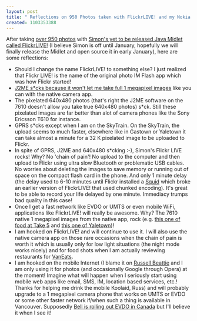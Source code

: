 ```yaml
---
layout: post
title: " Reflections on 950 Photos taken with FlickrLIVE! and my Nokia 7610 at 640x480"
created: 1103353388
---
```

<p>After taking <a href="http://flickr.com/photos/roland/tags/flickrlive/">over 950 photos</a> with <a href="http://www.rolandtanglao.com/archives/2004/10/22/my_life_live_on_flickr_courtesy_of_simons_java_midlet_and_my_7610">Simon's yet to be released Java Midlet called FlickrLIVE!</a> (I believe Simon is off until January, hopefully we will finally release the Midlet and open source it in early January), here are some reflections:

<ul>
<li>Should I change the name FlickrLIVE! to something else? I just realized that Flickr LIVE! is the name of the original photo IM Flash app which was how Flickr started!</li>

<li><a href="http://www.rolandtanglao.com/archives/2004/12/17/j2me_doesnt_support_the_full_resolution_of_the_nokia_7610_and_other_cameraphones">J2ME s*cks because it won't let me take full 1 megapixel images</a> like you can with the native camera app.</li>

<li>The pixelated 640x480 photos (that's right the J2ME software on  the 7610 doesn't allow you take true 640x480 photos)  s*ck.  Still these pixelated images are far better than alot of camera phones like the Sony Ericsson T610 for instance.</li>

<li>GPRS s*cks except when I am on the SkyTrain.  On the SkyTrain, the upload seems to much faster, elsewhere like in Gastown or Yaletown it can take almost a minute for a 32 K pixelated image to be uploaded to Flickr.
</li>
<li>In spite of GPRS, J2ME and 640x480 s*cking :-), Simon's Flickr LIVE rocks! Why? No 'chain of pain'! No upload to the computer and then upload to Flickr using ultra slow Bluetooth or problematic USB cables.  No worries about deleting the images to save memory or running out of space on the compact flash card in the phone.  And only 1 minute delay (the delay used to 6-10 minutes until Flickr installed a <a href="http://www.squid-cache.org/">Squid</a> which broke an earlier version of FlickrLIVE! that used chunked encoding).  It's great to be able to record your life delayed by one minute. Immediacy trumps bad quality in this case!
</li>
<li>Once I get a fast network like EVDO or UMTS or even mobile WiFi, applications like FlickrLIVE! will really be awesome.  Why? The 7610 native 1 megapixel images from the native app, rock (e.g. <a href="http://flickr.com/photos/roland/2289787/">this one of food at Take 5</a> and <a href="http://flickr.com/photos/roland/278279/">this one of Yaletown</a>)!
</li>

<li>I am hooked on FlickrLIVE! and will continue to use it.  I will also use the native camera app on those rare occasions when the chain of pain is worth it which is usually only for low light situations (the night mode works nicely) and for food shots when I am actually reviewing restaurants for <a href="http://www.vaneats.com/">VanEats</a>.</li>

<li>I am hooked on the mobile Internet (I blame it on <a href="http://www.russellbeattie.com/notebook/">Russell Beattie</a> and I am only using it for photos (and occasionally Google through Opera) at the moment! Imagine what will happen when I seriously start using mobile web apps like email, SMS, IM, location based services, etc.! Thanks for helping me drink the mobile Koolaid, Russ) and will probably upgrade to a 1 megapixel camera phone that works on UMTS or EVDO or some other faster network if/when such a thing is available in Vancouver.  Supposedly <a href="http://mobiletechnews.com/info/2004/12/14/010745.html">Bell is rolling out EVDO in Canada</a> but I'll believe it when I see it!
</li>
</ul>


